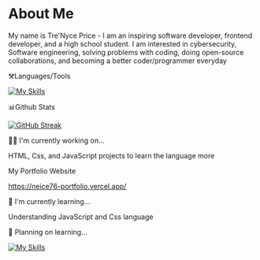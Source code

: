 # About Me
My name is Tre'Nyce Price - I am an inspiring software developer, frontend developer, and a high school student. I am interested in cybersecurity, Software engineering, solving problems with coding, doing open-source collaborations, and becoming a better coder/programmer everyday 

⚒️Languages/Tools 

[![My Skills](https://skillicons.dev/icons?i=html,css,js,firebase,figma,nodejs,mongodb,mysql,vscode)](https://skillicons.dev)

📊Github Stats

[![GitHub Streak](https://streak-stats.demolab.com?user=Neice76)](https://git.io/streak-stats)

👩‍💻 I'm currently working on...

HTML, Css, and JavaScript projects to learn the language more

My Portfolio Website

https://neice76-portfolio.vercel.app/

🧠 I'm currently learning...

Understanding JavaScript and Css language

🧠 Planning on learning...

[![My Skills](https://skillicons.dev/icons?i=python,java,flask,github,react,swift,typescript)](https://skillicons.dev)
